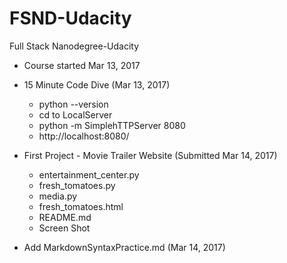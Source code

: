 # FSND-Udacity
Full Stack Nanodegree-Udacity

* Course started Mar 13, 2017

* 15 Minute Code Dive (Mar 13, 2017)
  - python --version
  - cd to LocalServer
  - python -m SimplehTTPServer 8080
  - http://localhost:8080/
  

* First Project - Movie Trailer Website (Submitted Mar 14, 2017)
  - entertainment_center.py
  - fresh_tomatoes.py
  - media.py
  - fresh_tomatoes.html
  - README.md
  - Screen Shot

* Add MarkdownSyntaxPractice.md (Mar 14, 2017)
